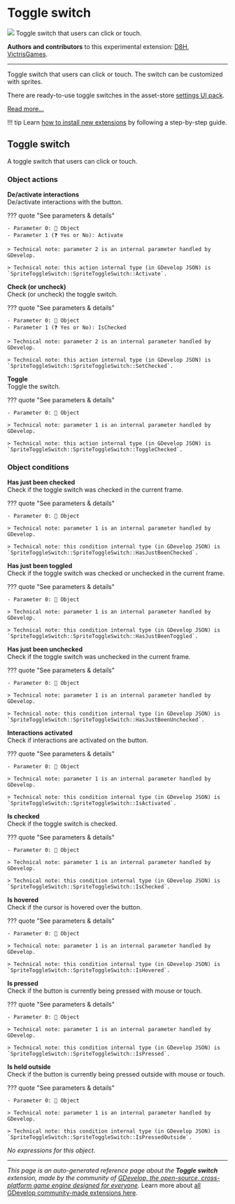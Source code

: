 # Toggle switch

<img src="https://asset-resources.gdevelop.io/public-resources/Icons/Line Hero Pack/Master/SVG/Interface Elements/8d0cd8cd0c9318f4f6efde6ee6b4c192bd19306467f80c9970387a259300f895_Interface Elements_interface_ui_toggle_switch_on_off.svg" class="extension-icon"></img>
Toggle switch that users can click or touch.

**Authors and contributors** to this experimental extension: [D8H](https://gd.games/D8H), [VictrisGames](https://gd.games/VictrisGames).

---

Toggle switch that users can click or touch. The switch can be customized with sprites.

There are ready-to-use toggle switches in the asset-store [settings UI pack](https://editor.gdevelop.io/?initial-dialog=asset-store&asset-pack=settings-ui-settings-ui).

[Read more...](/gdevelop5/objects/toggle-switch)

!!! tip
    Learn [how to install new extensions](/gdevelop5/extensions/search) by following a step-by-step guide.



## Toggle switch 

A toggle switch that users can click or touch. 

### Object actions

**De/activate interactions**  
De/activate interactions with the button.

??? quote "See parameters & details"

    - Parameter 0: 👾 Object
    - Parameter 1 (❓ Yes or No): Activate

    > Technical note: parameter 2 is an internal parameter handled by GDevelop.

    > Technical note: this action internal type (in GDevelop JSON) is `SpriteToggleSwitch::SpriteToggleSwitch::Activate`.

**Check (or uncheck)**  
Check (or uncheck) the toggle switch.

??? quote "See parameters & details"

    - Parameter 0: 👾 Object
    - Parameter 1 (❓ Yes or No): IsChecked

    > Technical note: parameter 2 is an internal parameter handled by GDevelop.

    > Technical note: this action internal type (in GDevelop JSON) is `SpriteToggleSwitch::SpriteToggleSwitch::SetChecked`.

**Toggle**  
Toggle the switch.

??? quote "See parameters & details"

    - Parameter 0: 👾 Object

    > Technical note: parameter 1 is an internal parameter handled by GDevelop.

    > Technical note: this action internal type (in GDevelop JSON) is `SpriteToggleSwitch::SpriteToggleSwitch::ToggleChecked`.

### Object conditions

**Has just been checked**  
Check if the toggle switch was checked in the current frame.

??? quote "See parameters & details"

    - Parameter 0: 👾 Object

    > Technical note: parameter 1 is an internal parameter handled by GDevelop.

    > Technical note: this condition internal type (in GDevelop JSON) is `SpriteToggleSwitch::SpriteToggleSwitch::HasJustBeenChecked`.

**Has just been toggled**  
Check if the toggle switch was checked or unchecked in the current frame.

??? quote "See parameters & details"

    - Parameter 0: 👾 Object

    > Technical note: parameter 1 is an internal parameter handled by GDevelop.

    > Technical note: this condition internal type (in GDevelop JSON) is `SpriteToggleSwitch::SpriteToggleSwitch::HasJustBeenToggled`.

**Has just been unchecked**  
Check if the toggle switch was unchecked in the current frame.

??? quote "See parameters & details"

    - Parameter 0: 👾 Object

    > Technical note: parameter 1 is an internal parameter handled by GDevelop.

    > Technical note: this condition internal type (in GDevelop JSON) is `SpriteToggleSwitch::SpriteToggleSwitch::HasJustBeenUnchecked`.

**Interactions activated**  
Check if interactions are activated on the button.

??? quote "See parameters & details"

    - Parameter 0: 👾 Object

    > Technical note: parameter 1 is an internal parameter handled by GDevelop.

    > Technical note: this condition internal type (in GDevelop JSON) is `SpriteToggleSwitch::SpriteToggleSwitch::IsActivated`.

**Is checked**  
Check if the toggle switch is checked.

??? quote "See parameters & details"

    - Parameter 0: 👾 Object

    > Technical note: parameter 1 is an internal parameter handled by GDevelop.

    > Technical note: this condition internal type (in GDevelop JSON) is `SpriteToggleSwitch::SpriteToggleSwitch::IsChecked`.

**Is hovered**  
Check if the cursor is hovered over the button.

??? quote "See parameters & details"

    - Parameter 0: 👾 Object

    > Technical note: parameter 1 is an internal parameter handled by GDevelop.

    > Technical note: this condition internal type (in GDevelop JSON) is `SpriteToggleSwitch::SpriteToggleSwitch::IsHovered`.

**Is pressed**  
Check if the button is currently being pressed with mouse or touch.

??? quote "See parameters & details"

    - Parameter 0: 👾 Object

    > Technical note: parameter 1 is an internal parameter handled by GDevelop.

    > Technical note: this condition internal type (in GDevelop JSON) is `SpriteToggleSwitch::SpriteToggleSwitch::IsPressed`.

**Is held outside**  
Check if the button is currently being pressed outside with mouse or touch.

??? quote "See parameters & details"

    - Parameter 0: 👾 Object

    > Technical note: parameter 1 is an internal parameter handled by GDevelop.

    > Technical note: this condition internal type (in GDevelop JSON) is `SpriteToggleSwitch::SpriteToggleSwitch::IsPressedOutside`.

_No expressions for this object._



---

*This page is an auto-generated reference page about the **Toggle switch** extension, made by the community of [GDevelop, the open-source, cross-platform game engine designed for everyone](https://gdevelop.io/).* Learn more about [all GDevelop community-made extensions here](/gdevelop5/extensions).